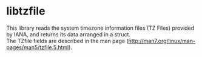 # libtzfile

This library reads the system timezone information files (TZ Files) provided by IANA, and returns its data arranged in a struct.  
The TZfile fields are described in the man page (<http://man7.org/linux/man-pages/man5/tzfile.5.html>).
